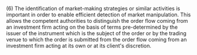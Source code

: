 (6) The identification of market-making strategies or similar activities is important in order to enable efficient detection of market manipulation. This allows the competent authorities to distinguish the order flow coming from an investment firm acting on the basis of terms pre-determined by the issuer of the instrument which is the subject of the order or by the trading venue to which the order is submitted from the order flow coming from an investment firm acting at its own or at its client's discretion.